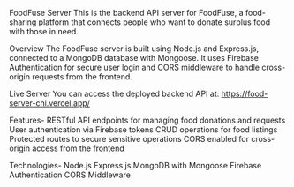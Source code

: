 FoodFuse Server
This is the backend API server for FoodFuse, a food-sharing platform that connects people who want to donate surplus food with those in need.

Overview
The FoodFuse server is built using Node.js and Express.js, connected to a MongoDB database with Mongoose. It uses Firebase Authentication for secure user login and CORS middleware to handle cross-origin requests from the frontend.

Live Server
You can access the deployed backend API at: 
https://food-server-chi.vercel.app/

Features-
RESTful API endpoints for managing food donations and requests
User authentication via Firebase tokens
CRUD operations for food listings
Protected routes to secure sensitive operations
CORS enabled for cross-origin access from the frontend

Technologies-
Node.js
Express.js
MongoDB with Mongoose
Firebase Authentication
CORS Middleware 
 
